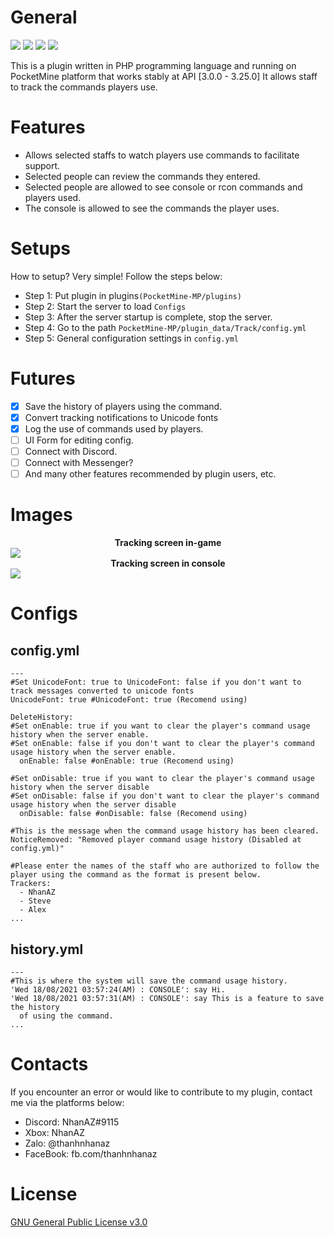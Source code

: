 # General

[![](https://poggit.pmmp.io/shield.state/Track)](https://poggit.pmmp.io/p/Track) [![](https://poggit.pmmp.io/shield.api/Track)](https://poggit.pmmp.io/p/Track) [![](https://poggit.pmmp.io/shield.dl.total/Track)](https://poggit.pmmp.io/p/Track) [![](https://poggit.pmmp.io/shield.dl/Track)](https://poggit.pmmp.io/p/Track)

This is a plugin written in PHP programming language and running on PocketMine platform that works stably at API [3.0.0 - 3.25.0] It allows staff to track the commands players use.<br/>

# Features
- Allows selected staffs to watch players use commands to facilitate support.
- Selected people can review the commands they entered.
- Selected people are allowed to see console or rcon commands and players used.
- The console is allowed to see the commands the player uses.

# Setups
How to setup? Very simple! Follow the steps below:
- Step 1: Put plugin in plugins`(PocketMine-MP/plugins)`
- Step 2: Start the server to load `Configs`
- Step 3: After the server startup is complete, stop the server.
- Step 4: Go to the path `PocketMine-MP/plugin_data/Track/config.yml`
- Step 5: General configuration settings in `config.yml`

# Futures
- [X] Save the history of players using the command.
- [X] Convert tracking notifications to Unicode fonts
- [X] Log the use of commands used by players.
- [ ] UI Form for editing config.
- [ ] Connect with Discord.
- [ ] Connect with Messenger?
- [ ] And many other features recommended by plugin users, etc.

# Images
<div align="center"> <b>Tracking screen in-game</b> </div>

<img src="https://github.com/NhanAZ/Images/blob/master/handlefont.jpg" />

<div align="center"> <b>Tracking screen in console</b> </div>

<img src="https://github.com/NhanAZ/Images/blob/master/incls.png" />

# Configs
## config.yml
```
---
#Set UnicodeFont: true to UnicodeFont: false if you don't want to track messages converted to unicode fonts
UnicodeFont: true #UnicodeFont: true (Recomend using)

DeleteHistory:
#Set onEnable: true if you want to clear the player's command usage history when the server enable.
#Set onEnable: false if you don't want to clear the player's command usage history when the server enable.
  onEnable: false #onEnable: true (Recomend using)

#Set onDisable: true if you want to clear the player's command usage history when the server disable
#Set onDisable: false if you don't want to clear the player's command usage history when the server disable
  onDisable: false #onDisable: false (Recomend using)

#This is the message when the command usage history has been cleared.
NoticeRemoved: "Removed player command usage history (Disabled at config.yml)"

#Please enter the names of the staff who are authorized to follow the player using the command as the format is present below.
Trackers:
  - NhanAZ
  - Steve
  - Alex
...

```
## history.yml
```
---
#This is where the system will save the command usage history.
'Wed 18/08/2021 03:57:24(AM) : CONSOLE': say Hi.
'Wed 18/08/2021 03:57:31(AM) : CONSOLE': say This is a feature to save the history
  of using the command.
...
```

# Contacts
If you encounter an error or would like to contribute to my plugin, contact me via the platforms below:
- Discord: NhanAZ#9115
- Xbox: NhanAZ
- Zalo: @thanhnhanaz
- FaceBook: fb.com/thanhnhanaz

# License
[GNU General Public License v3.0](https://www.gnu.org/licenses/gpl-3.0.html)
